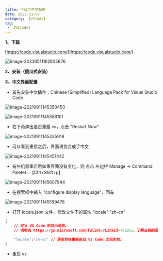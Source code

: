 ```yaml
---
title: 下载与中文配置
date: 2021-11-07
category: 【VSCode】
tag:
 - 【VSCode】
---
```


**1、下载**

[https://code.visualstudio.com/](https://code.visualstudio.com/)

![image-20230511162805676](http://img.hl1015.top/work/image-20230511162805676.png)

**2、安装（傻瓜式安装）**

**3、中文界面配置**

- 首先安装中文插件：Chinese (Simplified) Language Pack for Visual Studio Code


![image-20210911145350450](https://pet-hkw.oss-cn-shenzhen.aliyuncs.com/image/new_blog_system/tools/image-20210911145350450.png)

![image-20210911145358101](https://pet-hkw.oss-cn-shenzhen.aliyuncs.com/image/new_blog_system/tools/image-20210911145358101.png)

- 右下角弹出是否重启 vs，点击 "Restart Now"


![image-20210911145435918](https://pet-hkw.oss-cn-shenzhen.aliyuncs.com/image/new_blog_system/tools/image-20210911145435918.png)

- 可以看到重启之后，界面语言变成了中文


![image-20210911145451442](https://pet-hkw.oss-cn-shenzhen.aliyuncs.com/image/new_blog_system/tools/image-20210911145451442.png)

- 有些机器重启后如果界面没有变化，则 点击 左边栏 Manage -> Command Paletet...【Ctrl+Shift+p】


![image-20210911145607944](https://pet-hkw.oss-cn-shenzhen.aliyuncs.com/image/new_blog_system/tools/image-20210911145607944.png)

- 在搜索框中输入 "configure display language"，回车


![image-20210911145559476](https://pet-hkw.oss-cn-shenzhen.aliyuncs.com/image/new_blog_system/tools/image-20210911145559476.png)

- 打开 locale.json 文件，修改文件下的属性 "locale":"zh-cn" 


```json
{
	// 定义 VS Code 的显示语言。
	// 请参阅 https://go.microsoft.com/fwlink/?LinkId=761051，了解支持的语言列表。
	
	"locale":"zh-cn" // 更改将在重新启动 VS Code 之后生效。
}
```

- 重启 vs